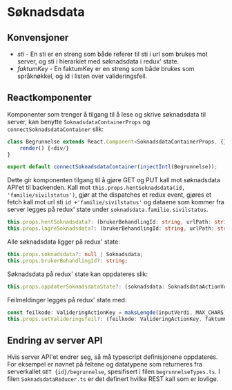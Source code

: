 # Søknadsdata

## Konvensjoner

 * *sti* - En sti er en streng som både referer til sti i url som brukes mot server, og 
 sti i hierarkiet med søknadsdata i redux' state.
 * *faktumKey* - En faktumKey er en streng som både brukes som språknøkkel, og id i listen over 
   valideringsfeil. 

## Reactkomponenter

Komponenter som trenger å tilgang til å lese og skrive søknadsdata til server, kan benytte 
`SoknadsdataContainerProps` og `connectSoknadsdataContainer` slik: 

```typescript jsx
class Begrunnelse extends React.Component<SoknadsdataContainerProps, {}> {
	render() {<div/}
}

export default connectSoknadsdataContainer(injectIntl(Begrunnelse));
```

Dette gir komponenten tilgang til å gjøre GET og PUT kall mot søknadsdata API'et til backenden.
Kall mot `this.props.hentSoknadsdata(id, 'familie/sivilstatus')`, gjør at the dispatches et redux event, 
gjøres et fetch kall mot url sti `id +'familie/sivilstatus'` og dataene som kommer fra server legges
på redux' state under `soknadsdata.familie.sivilstatus`.

```typescript jsx
this.props.hentSoknadsdata?: (brukerBehandlingId: string, urlPath: string) => void;
this.props.lagreSoknadsdata?: (brukerBehandlingId: string, urlPath: string, soknadsdata: SoknadsdataType) => void;
```

Alle søknadsdata ligger på redux' state:
```typescript jsx
this.props.soknadsdata?: null | Soknadsdata;
this.props.brukerBehandlingId?: string;
```

Søknadsdata på redux' state kan oppdateres slik:
```typescript jsx
this.props.oppdaterSoknadsdataState?: (soknadsdata: SoknadsdataActionVerdi) => void;
```

Feilmeldinger legges på redux' state med:
```typescript jsx
const feilkode: ValideringActionKey = maksLengde(inputVerdi, MAX_CHARS);
this.props.setValideringsfeil?: (feilkode: ValideringActionKey, faktumKey: string) => void;
```

## Endring av server API

Hvis server API'et endrer seg, så må typescript definisjonene oppdateres. For eksempel er navnet på feltene 
og datatypene som returneres fra serverkallet `GET {id}/begrunnelse`, spesifisert i filen `begrunnelseTypes.ts`.
I filen `SoknadsdataReducer.ts` er det definert hvilke REST kall som er lovlige.
